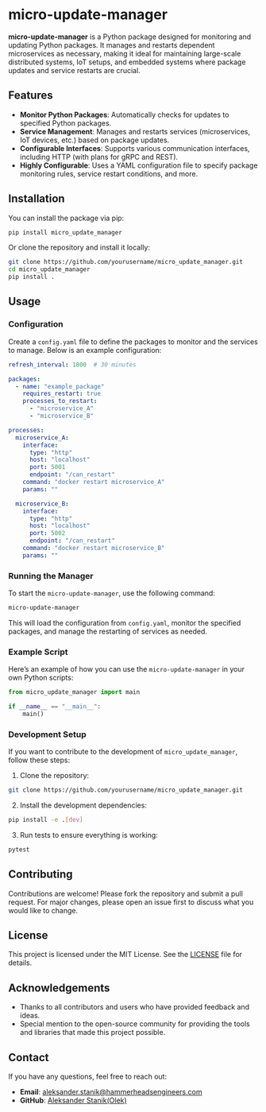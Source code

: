 # micro-update-manager

**micro-update-manager** is a Python package designed for monitoring and updating Python packages. It manages and restarts dependent microservices as necessary, making it ideal for maintaining large-scale distributed systems, IoT setups, and embedded systems where package updates and service restarts are crucial.

## Features

- **Monitor Python Packages**: Automatically checks for updates to specified Python packages.
- **Service Management**: Manages and restarts services (microservices, IoT devices, etc.) based on package updates.
- **Configurable Interfaces**: Supports various communication interfaces, including HTTP (with plans for gRPC and REST).
- **Highly Configurable**: Uses a YAML configuration file to specify package monitoring rules, service restart conditions, and more.

## Installation

You can install the package via pip:

```bash
pip install micro_update_manager
```

Or clone the repository and install it locally:

```bash
git clone https://github.com/yourusername/micro_update_manager.git
cd micro_update_manager
pip install .
```

## Usage

### Configuration

Create a `config.yaml` file to define the packages to monitor and the services to manage. Below is an example configuration:

```yaml
refresh_interval: 1800  # 30 minutes

packages:
  - name: "example_package"
    requires_restart: true
    processes_to_restart:
      - "microservice_A"
      - "microservice_B"

processes:
  microservice_A:
    interface:
      type: "http"
      host: "localhost"
      port: 5001
      endpoint: "/can_restart"
    command: "docker restart microservice_A"
    params: ""

  microservice_B:
    interface:
      type: "http"
      host: "localhost"
      port: 5002
      endpoint: "/can_restart"
    command: "docker restart microservice_B"
    params: ""
```

### Running the Manager

To start the `micro-update-manager`, use the following command:

```bash
micro-update-manager
```

This will load the configuration from `config.yaml`, monitor the specified packages, and manage the restarting of services as needed.

### Example Script

Here’s an example of how you can use the `micro-update-manager` in your own Python scripts:

```python
from micro_update_manager import main

if __name__ == "__main__":
    main()
```

### Development Setup

If you want to contribute to the development of `micro_update_manager`, follow these steps:

1. Clone the repository:

```bash
git clone https://github.com/yourusername/micro_update_manager.git
```

2. Install the development dependencies:

```bash
pip install -e .[dev]
```

3. Run tests to ensure everything is working:

```bash
pytest
```

## Contributing

Contributions are welcome! Please fork the repository and submit a pull request. For major changes, please open an issue first to discuss what you would like to change.

## License

This project is licensed under the MIT License. See the [LICENSE](LICENSE) file for details.

## Acknowledgements

- Thanks to all contributors and users who have provided feedback and ideas.
- Special mention to the open-source community for providing the tools and libraries that made this project possible.

## Contact

If you have any questions, feel free to reach out:

- **Email**: aleksander.stanik@hammerheadsengineers.com
- **GitHub**: [Aleksander Stanik(Olek)](https://github.com/AleksanderStanikHE)